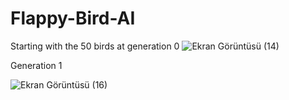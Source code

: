 # Flappy-Bird-AI

Starting with the 50 birds at generation 0
![Ekran Görüntüsü (14)](https://user-images.githubusercontent.com/109307635/204010193-e627f655-c550-4d2f-9d42-ed027eff54e6.png)

Generation 1

![Ekran Görüntüsü (16)](https://user-images.githubusercontent.com/109307635/204010373-b48cf0c0-312f-480e-8c2d-5c214a3a305b.png)
